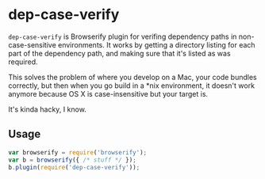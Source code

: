 # dep-case-verify

`dep-case-verify` is Browserify plugin for verifing dependency paths in non-case-sensitive environments. It works by getting a directory listing for each part of the dependency path, and making sure that it's listed as was required.

This solves the problem of where you develop on a Mac, your code bundles correctly, but then when you go build in a *nix environment, it doesn't work anymore because OS X is case-insensitive but your target is.

It's kinda hacky, I know.

## Usage

```js
var browserify = require('browserify');
var b = browserify({ /* stuff */ });
b.plugin(require('dep-case-verify'));
```
